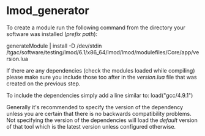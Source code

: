 # lmod_generator
To create a module run the following command from the directory your software was installed (*prefix path*):

generateModule | install -D /dev/stdin /tgac/software/testing/lmod/6.1/x86_64/lmod/lmod/modulefiles/Core/app/version.lua

If there are any dependencies (check the modules loaded while compiling) please make sure you include those too after in the _version.lua_ file that was created on the previous step.

To include the dependencies simply add a line similar to:
load("gcc/4.9.1")

Generally it's recommended to specify the version of the dependency unless you are certain that there is no backwards compatibility problems. Not specifying the version of the dependencies will load the *default* version of that tool which is the latest version unless configured otherwise.
